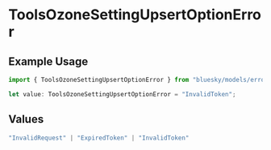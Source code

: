 # ToolsOzoneSettingUpsertOptionError

## Example Usage

```typescript
import { ToolsOzoneSettingUpsertOptionError } from "bluesky/models/errors";

let value: ToolsOzoneSettingUpsertOptionError = "InvalidToken";
```

## Values

```typescript
"InvalidRequest" | "ExpiredToken" | "InvalidToken"
```